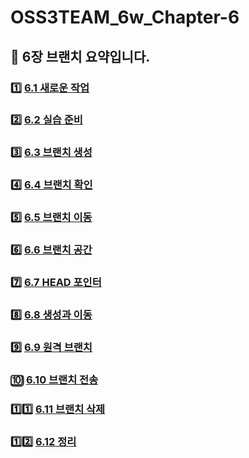 # OSS3TEAM_6w_Chapter-6
📌 6장 브랜치 요약입니다.
-----------------------------------------

### :one: <a href = "https://github.com/OSS3TEAM/DMU_OSS/blob/main/OSS3TEAM_6w_Chapter-6/6.1%20%EC%83%88%EB%A1%9C%EC%9A%B4%20%EC%9E%91%EC%97%85.md"> 6.1 새로운 작업 </a>

### :two: <a href = "https://github.com/OSS3TEAM/DMU_OSS/blob/main/OSS3TEAM_6w_Chapter-6/6.2%20%EC%8B%A4%EC%8A%B5%20%EC%A4%80%EB%B9%84.md"> 6.2 실습 준비 </a>

### :three: <a href = "https://github.com/OSS3TEAM/DMU_OSS/blob/main/OSS3TEAM_6w_Chapter-6/6.3%20%EB%B8%8C%EB%9E%9C%EC%B9%98%20%EC%83%9D%EC%84%B1.md"> 6.3 브랜치 생성 </a>

### :four: <a href = "https://github.com/OSS3TEAM/DMU_OSS/blob/main/OSS3TEAM_6w_Chapter-6/6.4%20%EB%B8%8C%EB%9E%9C%EC%B9%98%20%ED%99%95%EC%9D%B8.md"> 6.4 브랜치 확인 </a>

### :five: <a href = "https://github.com/OSS3TEAM/DMU_OSS/blob/main/OSS3TEAM_6w_Chapter-6/6.5%20%EB%B8%8C%EB%9E%9C%EC%B9%98%20%EC%9D%B4%EB%8F%99.md" > 6.5 브랜치 이동 </a>

### :six: <a href = "https://github.com/OSS3TEAM/DMU_OSS/blob/main/OSS3TEAM_6w_Chapter-6/6.6%20%EB%B8%8C%EB%9E%9C%EC%B9%98%20%EA%B3%B5%EA%B0%84.md"> 6.6 브랜치 공간 </a>

### :seven: <a href = "https://github.com/OSS3TEAM/DMU_OSS/blob/main/OSS3TEAM_6w_Chapter-6/6.7%20HEAD%20%ED%8F%AC%EC%9D%B8%ED%84%B0.md"> 6.7 HEAD 포인터 </a>

### :eight: <a href = "https://github.com/OSS3TEAM/DMU_OSS/blob/main/OSS3TEAM_6w_Chapter-6/6.8%20%EC%83%9D%EC%84%B1%EA%B3%BC%20%EC%9D%B4%EB%8F%99.md"> 6.8 생성과 이동 </a>

### :nine: <a href = "https://github.com/OSS3TEAM/DMU_OSS/blob/main/OSS3TEAM_6w_Chapter-6/6.9%20%EC%9B%90%EA%B2%A9%20%EB%B8%8C%EB%9E%9C%EC%B9%98.md"> 6.9 원격 브랜치 </a>

### 🔟 <a href = "https://github.com/OSS3TEAM/DMU_OSS/blob/main/OSS3TEAM_6w_Chapter-6/6.10%20%EB%B8%8C%EB%9E%9C%EC%B9%98%20%EC%A0%84%EC%86%A1.md"> 6.10 브랜치 전송 </a>

### :one::one: <a href = "https://github.com/OSS3TEAM/DMU_OSS/blob/main/OSS3TEAM_6w_Chapter-6/6.11%20%EB%B8%8C%EB%9E%9C%EC%B9%98%20%EC%82%AD%EC%A0%9C.md"> 6.11 브랜치 삭제 </a>

### :one::two: <a href = ""> 6.12 정리 </a>
